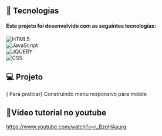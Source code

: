## 🚀  Tecnologias 

 #### Este projeto foi desenvolvido com as seguintes tecnologias&#58; <br>
 ![HTML5](https://img.shields.io/badge/-HTML5-333333?style=flat&logo=HTML5)\
 ![JavaScript](https://img.shields.io/badge/-JavaScript-FEAE32?style=flat&logoColor=fff&logo=javascript)<br>
 ![JQUERY](https://img.shields.io/badge/-Jquery-FEAE32?style=flat&logoColor=fff&logo=jquery)&nbsp;<br>
 ![CSS](https://img.shields.io/badge/-CSS-333333?style=flat&logo=CSS3&logoColor=1572B6)&nbsp;
## 💻 Projeto
( Para praticar) Construindo menu responsivo para mobile 


## 📝Vídeo tutorial no youtube

https://www.youtube.com/watch?v=r_BzoHAaurg
